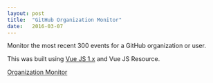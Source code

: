 ```yaml
---
layout: post
title:  "GitHub Organization Monitor"
date:   2016-03-07
---
```

Monitor the most recent 300 events for a GitHub organization or user.

This was built using [Vue JS 1.x](https://vuejs.org/) and Vue JS Resource.

<a href="{{ '/org-monitor/' | prepend: site.baseurl }}">Organization Monitor</a>
